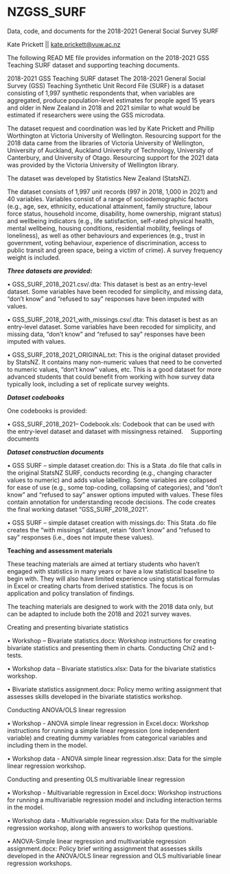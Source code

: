 # NZGSS_SURF
Data, code, and documents for the 2018-2021 General Social Survey SURF

Kate Prickett || kate.prickett@vuw.ac.nz

The following READ ME file provides information on the 2018-2021 GSS Teaching SURF dataset and supporting teaching documents.

2018-2021 GSS Teaching SURF dataset
The 2018-2021 General Social Survey (GSS) Teaching Synthetic Unit Record File (SURF) is a dataset consisting of 1,997 synthetic respondents that, when variables are aggregated, produce population-level estimates for people aged 15 years and older in New Zealand in 2018 and 2021 similar to what would be estimated if researchers were using the GSS microdata.


The dataset request and coordination was led by Kate Prickett and Phillip Worthington at Victoria University of Wellington. Resourcing support for the 2018 data came from the libraries of Victoria University of Wellington, University of Auckland, Auckland University of Technology, University of Canterbury, and University of Otago. Resourcing support for the 2021 data was provided by the Victoria University of Wellington library.


The dataset was developed by Statistics New Zealand (StatsNZ).


The dataset consists of 1,997 unit records (997 in 2018, 1,000 in 2021) and 40 variables. Variables consist of a range of sociodemographic factors (e.g., age, sex, ethnicity, educational attainment, family structure, labour force status, household income, disability, home ownership, migrant status) and wellbeing indicators (e.g., life satisfaction, self-rated physical health, mental wellbeing, housing conditions, residential mobility, feelings of loneliness), as well as other behaviours and experiences (e.g., trust in government, voting behaviour, experience of discrimination, access to public transit and green space, being a victim of crime). A survey frequency weight is included.


<b><i>Three datasets are provided:</b></i>

•	GSS_SURF_2018_2021.csv/.dta: This dataset is best as an entry-level dataset. Some variables have been recoded for simplicity, and missing data, “don’t know” and “refused to say” responses have been imputed with values. 

•	GSS_SURF_2018_2021_with_missings.csv/.dta: This dataset is best as an entry-level dataset. Some variables have been recoded for simplicity, and missing data, “don’t know” and “refused to say” responses have been imputed with values. 

•	GSS_SURF_2018_2021_ORIGINAL.txt: This is the original dataset provided by StatsNZ. It contains many non-numeric values that need to be converted to numeric values, “don’t know” values, etc. This is a good dataset for more advanced students that could benefit from working with how survey data typically look, including a set of replicate survey weights.


<b><i>Dataset codebooks</b></i>

One codebooks is provided:

•	GSS_SURF_2018_2021– Codebook.xls: Codebook that can be used with the entry-level dataset and dataset with missingness retained. 
Supporting documents

<b><i>Dataset construction documents</b></i>

•	GSS SURF – simple dataset creation.do: This is a Stata .do file that calls in the original StatsNZ SURF, conducts recording (e.g., changing character values to numeric) and adds value labelling. Some variables are collapsed for ease of use (e.g., some top-coding, collapsing of categories), and “don’t know” and “refused to say” answer options imputed with values. These files contain annotation for understanding recode decisions. The code creates the final working dataset “GSS_SURF_2018_2021”.

•	GSS SURF – simple dataset creation with missings.do: This Stata .do file creates the “with missings” dataset, retain “don’t know” and “refused to say” responses (i.e., does not impute these values).



<b>Teaching and assessment materials</b>

These teaching materials are aimed at tertiary students who haven’t engaged with statistics in many years or have a low statistical baseline to begin with. They will also have limited experience using statistical formulas in Excel or creating charts from derived statistics. The focus is on application and policy translation of findings.


The teaching materials are designed to work with the 2018 data only, but can be adapted to include both the 2018 and 2021 survey waves.


Creating and presenting bivariate statistics

•	Workshop – Bivariate statistics.docx: Workshop instructions for creating bivariate statistics and presenting them in charts. Conducting Chi2 and t-tests.

•	Workshop data – Bivariate statistics.xlsx: Data for the bivariate statistics workshop.

•	Bivariate statistics assignment.docx: Policy memo writing assignment that assesses skills developed in the bivariate statistics workshop.


Conducting ANOVA/OLS linear regression

•	Workshop - ANOVA simple linear regression in Excel.docx: Workshop instructions for running a simple linear regression (one independent variable) and creating dummy variables from categorical variables and including them in the model.

•	Workshop data - ANOVA simple linear regression.xlsx: Data for the simple linear regression workshop.


Conducting and presenting OLS multivariable linear regression

•	Workshop - Multivariable regression in Excel.docx: Workshop instructions for running a multivariable regression model and including interaction terms in the model.

•	Workshop data - Multivariable regression.xlsx: Data for the multivariable regression workshop, along with answers to workshop questions. 

•	ANOVA-Simple linear regression and multivariable regression assignment.docx: Policy brief writing assignment that assesses skills developed in the ANOVA/OLS linear regression and OLS multivariable linear regression workshops.
